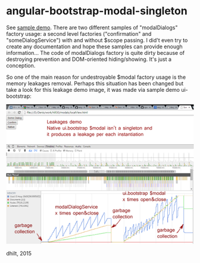 angular-bootstrap-modal-singleton
================

See [sample demo](http://rawgit.com/dhilt/angular-bootstrap-modal-singleton/master/sample/localView.html). There are two different samples of "modalDialogs" factory usage: a second level factories ("confirmation" and "someDialogService") with and without $scope passing. I did't even try to create any documentation and hope these samples can provide enough information... The code of modalDialogs factory is quite dirty because of destroying prevention and DOM-oriented hiding/showing. It's just a conception.

So one of the main reason for undestroyable $modal factory usage is the memory leakages removal. Perhaps this situation has been changed but take a look for this leakage demo image, it was made via sample demo ui-bootstrap:

![alt tag](https://raw.githubusercontent.com/dhilt/angular-bootstrap-modal-singleton/master/leaks.png)

dhilt, 2015
